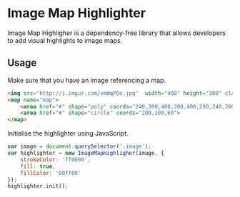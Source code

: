 Image Map Highlighter
=====================

Image Map Highligher is a dependency-free library that allows developers to add visual highlights to image maps.

Usage
-----

Make sure that you have an image referencing a map.

```html
<img src="http://i.imgur.com/vmWqPDo.jpg"  width="400" height="300" class="image" usemap="#map">
<map name="map">
    <area href="#" shape="poly" coords="240,300,400,300,400,200,240,200">
    <area href="#" shape="circle" coords="200,100,60">
</map>

```

Initialise the highlighter using JavaScript.

```javascript
var image = document.querySelector('.image');
var highlighter = new ImageMapHighligher(image, {
    strokeColor: 'ff0000',
    fill: true,
    fillColor: '00ff00'
});
highlighter.init();
```
